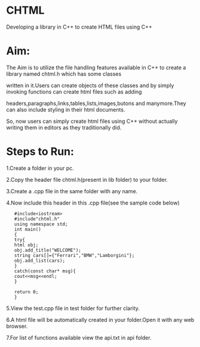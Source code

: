 # CHTML
Developing a library in C++ to create HTML files using C++
# Aim:
The Aim is to utilize the file handling features available in C++ to create a library named chtml.h which has some classes    

written in it.Users can create objects of these classes and by simply invoking functions can create html files such as adding 

headers,paragraphs,links,tables,lists,images,butons and manymore.They can also include styling in their html documents.

So, now users can simply create html files using C++ without actually writing them in editors as they traditionally did.
# Steps to Run:

1.Create a folder in your pc.

2.Copy the header file chtml.h(present in lib folder) to your folder.

3.Create a .cpp file in the same folder with any name.

4.Now include this header in this .cpp file(see the sample code below)
       
       #include<iostream>
       #include"chtml.h"
       using namespace std;
       int main()
       {
       try{
       html obj;
       obj.add_title("WELCOME");
       string cars[]={"Ferrari","BMW","Lamborgini"};
       obj.add_list(cars);
       }
       catch(const char* msg){
       cout<<msg<<endl;
       }
      
       return 0;
       }

5.View the test.cpp file in test folder for further clarity.

6.A html file will be automatically created in your folder.Open it with any web browser.

7.For list of functions available view the api.txt in api folder.
